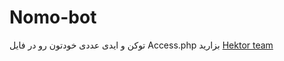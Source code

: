 # Nomo-bot
توکن و ایدی عددی خودتون رو در فایل
Access.php
بزارید
[Hektor team](https://telegram.me/hektor_tm)

